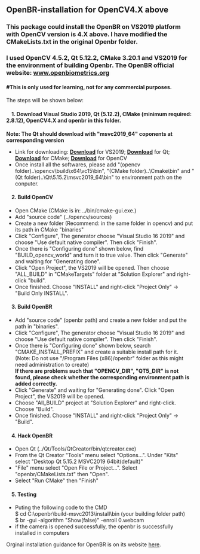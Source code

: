 ## OpenBR-installation for OpenCV4.X above
### This package could install the OpenBR on VS2019 platform with OpenCV version is 4.X above. I have modified the CMakeLists.txt in the original Openbr folder.
### I used OpenCV 4.5.2, Qt 5.12.2, CMake 3.20.1 and VS2019 for the environment of building Openbr. The OpenBR official website: www.openbiometrics.org
#### #This is only used for learning, not for any commercial purposes.
The steps will be shown below:
#### &emsp;1. Download Visual Studio 2019, Qt (5.12.2), CMake (minimum required: 2.8.12), OpenCV4.X and openbr in this folder.  
  **Note: The Qt should download with "msvc2019_64" coponents at corresponding version**  
  * Link for downloading: **[Download](https://visualstudio.microsoft.com/zh-hans/vs/)** for VS2019; **[Download](https://www.qt.io/download)** for Qt; **[Download](https://cmake.org/download/)** for CMake; **[Download](https://opencv.org/releases/)** for OpenCV  
  * Once install all the softwares, please add "(opencv folder)..\opencv\build\x64\vc15\bin", "(CMake folder)..\Cmake\bin" and "(Qt folder)..\Qt\5.15.2\msvc2019_64\bin" to environment path on the conputer.
#### &emsp;2. Build OpenCV  
  * Open CMake (CMake is in: ../bin/cmake-gui.exe.)  
  * Add "source code" (../opencv/sources)  
  * Create a new folder (Recommend: in the same folder in opencv) and put its path in CMake "binaries"  
  * Click "Configure", The generator choose "Visual Studio 16 2019" and choose "Use default native compiler". Then click "Finish".  
  * Once there is "Configuring done" shown below, find "BUILD_opencv_world" and turn it to true value. Then click "Generate" and waiting for "Generating done".  
  * Click "Open Project", the VS2019 will be opened. Then choose "ALL_BUILD" in "CMakeTargets" folder at "Solution Explorer" and right-click "build".  
  * Once finished. Choose "INSTALL" and right-click "Project Only" -> "Build Only INSTALL".  
#### &emsp;3. Build OpenBR  
  * Add "source code" (openbr path) and create a new folder and put the path in "binaries".  
  * Click "Configure", The generator choose "Visual Studio 16 2019" and choose "Use default native compiler". Then click "Finish".  
  * Once there is "Configuring done" shown below, search "CMAKE_INSTALL_PREFIX" and create a suitable install path for it. (Note: Do not use "/Program Files (x86)/openbr" folder as this might need administration to create)  
  **If there are problems such that "OPENCV_DIR", "QT5_DIR" is not found, please check whether the corresponding environment path is added correctly.**  
  * Click "Generate" and waiting for "Generating done". Click "Open Project", the VS2019 will be opened.   
  * Choose "All_BUILD" project at "Solution Explorer" and right-click. Choose "Build".  
  * Once finished. Choose "INSTALL" and right-click "Project Only" -> "Build".  
#### &emsp;4. Hack OpenBR
  * Open Qt (../Qt/Tools/QtCreator/bin/qtcreator.exe)  
  * From the Qt Creator "Tools" menu select "Options...". Under "Kits" select "Desktop Qt 5.15.2 MSVC2019 64bit(default)"  
  * "File" menu select "Open File or Project...". Select "openbr/CMakeLists.txt" then "Open".  
  * Select "Run CMake" then "Finish"
#### &emsp;5. Testing
  * Puting the following code to the CMD  
    $ cd C:\openbr\build-msvc2013\install\bin (your building folder path)  
    $ br -gui -algorithm "Show(false)" -enroll 0.webcam  
  * if the camera is opened successfully, the openbr is successfully installed in computers  

Orginal installation guidance for OpenBR is on its website [here](http://openbiometrics.org/docs/install/).
